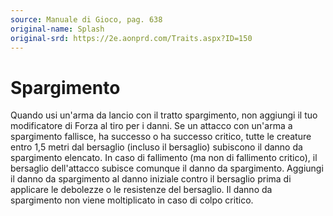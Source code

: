 ```yaml
---
source: Manuale di Gioco, pag. 638
original-name: Splash
original-srd: https://2e.aonprd.com/Traits.aspx?ID=150
---
```


# Spargimento

Quando usi un'arma da lancio con il tratto spargimento, non aggiungi il tuo
modificatore di Forza al tiro per i danni. Se un attacco con un'arma a
spargimento fallisce, ha successo o ha successo critico, tutte le creature entro
1,5 metri dal bersaglio (incluso il bersaglio) subiscono il danno da spargimento
elencato. In caso di fallimento (ma non di fallimento critico), il bersaglio
dell'attacco subisce comunque il danno da spargimento. Aggiungi il danno da
spargimento al danno iniziale contro il bersaglio prima di applicare le
debolezze o le resistenze del bersaglio. Il danno da spargimento non viene
moltiplicato in caso di colpo critico.
